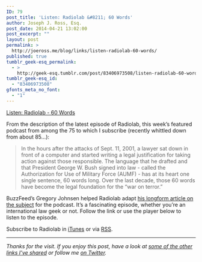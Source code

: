 ```yaml
---
ID: 79
post_title: 'Listen: Radiolab &#8211; 60 Words'
author: Joseph J. Ross, Esq.
post_date: 2014-04-21 13:02:00
post_excerpt: ""
layout: post
permalink: >
  http://joeross.me/blog/links/listen-radiolab-60-words/
published: true
tumblr_geek-esq_permalink:
  - >
    http://geek-esq.tumblr.com/post/83406973508/listen-radiolab-60-words
tumblr_geek-esq_id:
  - "83406973508"
gfonts_meta_no_font:
  - "1"
---
```

<a href='http://www.radiolab.org/story/60-words/'>Listen: Radiolab - 60 Words</a><div class="link_description"><p>From the description of the latest episode of Radiolab, this week’s featured podcast from among the 75 to which I subscribe (recently whittled down from about 85…):</p>

<blockquote>
  <p>In the hours after the attacks of Sept. 11, 2001, a lawyer sat down in front of a computer and started writing a legal justification for taking action against those responsible. The language that he drafted and that President George W. Bush signed into law - called the Authorization for Use of Military Force (AUMF) -  has at its heart one single sentence, 60 words long. Over the last decade, those 60 words have become the legal foundation for the “war on terror.”</p>
</blockquote>

<p>BuzzFeed’s Gregory Johnsen helped Radiolab adapt <a href="http://www.buzzfeed.com/gregorydjohnsen/60-words-and-a-war-without-end-the-untold-story-of-the-most" target="_blank">his longform article on the subject</a> for the podcast. It’s a fascinating episode, whether you’re an international law geek or not. Follow the link or use the player below to listen to the episode.</p>

<p>Subscribe to Radiolab in <a href="http://phobos.apple.com/WebObjects/MZStore.woa/wa/viewPodcast?id=152249110" target="_blank">iTunes</a> or via <a href="http://www.radiolab.org/feeds/podcast/" target="_blank">RSS</a>.</p>



<hr><p><em>Thanks for the visit. If you enjoy this post, have a look at <a href="/tagged/links" target="_blank">some of the other links I&#8217;ve shared</a> or follow me <a href="http://twitter.com/joeross" target="_blank">on Twitter</a>.</em></p></div>